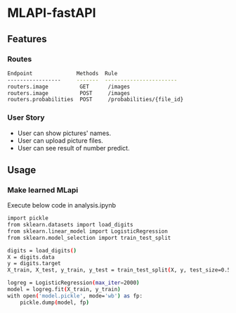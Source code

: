 # MLAPI-fastAPI

## Features

### Routes

```bash
Endpoint              Methods  Rule
-----------------     -------  -----------------------
routers.image          GET      /images
routers.image          POST     /images
routers.probabilities  POST     /probabilities/{file_id}
```

### User Story

- User can show pictures' names.
- User can upload picture files.
- User can see result of number predict.

## Usage

### Make learned MLapi

Execute below code in analysis.ipynb

```bash
import pickle
from sklearn.datasets import load_digits
from sklearn.linear_model import LogisticRegression
from sklearn.model_selection import train_test_split

digits = load_digits()
X = digits.data
y = digits.target
X_train, X_test, y_train, y_test = train_test_split(X, y, test_size=0.5, random_state=0)

logreg = LogisticRegression(max_iter=2000)
model = logreg.fit(X_train, y_train)
with open('model.pickle', mode='wb') as fp:
    pickle.dump(model, fp)
```
